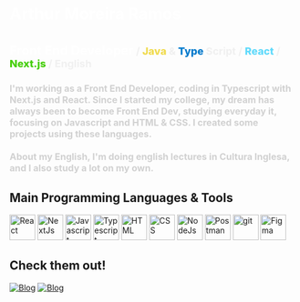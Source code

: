 # <span style="color: white;">Arthur Moreira Ramos</span><br><br><span style="color: #f0f0f0; font-size: 18px;"><span style="color: white; font-size: 22px;">Front End Developer</span> / <span style="color: #f0db4f; font-weight: 800">Java</span> & <span style="color: #007acc; font-weight: 800">Type</span> Script / <span style="color: #61dafb; font-weight: 800">React</span> / <span style="color: #45ce05; font-weight: 800">Next.js</span> / English</span>

### <span style="color: #d1d1d1; font-size: 16px;">I'm working as a Front End Developer, coding in Typescript with Next.js and React. Since I started my college, my dream has always been to become Front End Dev, studying everyday it, focusing on Javascript and HTML & CSS. I created some projects using these languages. <br> <br> About my English, I'm doing english lectures in Cultura Inglesa, and I also study a lot on my own.</span>

## Main Programming Languages & Tools
<img src="https://cdn.jsdelivr.net/gh/devicons/devicon/icons/react/react-original.svg" alt="React" width="45" height="45" />
<img src="https://cdn.jsdelivr.net/gh/devicons/devicon/icons/nextjs/nextjs-original.svg" alt="NextJs" width="45" height="45" />
<img src="https://cdn.jsdelivr.net/gh/devicons/devicon/icons/javascript/javascript-original.svg" alt="Javascript" width="45" height="45" />
<img src="https://cdn.jsdelivr.net/gh/devicons/devicon/icons/typescript/typescript-original.svg" alt="Typescript" width="45" height="45" />
<img src="https://cdn.jsdelivr.net/gh/devicons/devicon/icons/html5/html5-original.svg" alt="HTML" width="45" height="45" />
<img src="https://cdn.jsdelivr.net/gh/devicons/devicon/icons/css3/css3-original.svg" alt="CSS" width="45" height="45" />
<img src="https://cdn.jsdelivr.net/gh/devicons/devicon/icons/nodejs/nodejs-original.svg" alt="NodeJs" width="45" height="45" />
<img src="https://cdn.jsdelivr.net/gh/devicons/devicon/icons/postman/postman-original.svg" alt="Postman" width="45" height="45" />
<img src="https://cdn.jsdelivr.net/gh/devicons/devicon/icons/git/git-original.svg" alt="git" width="45" height="45" />
<img src="https://cdn.jsdelivr.net/gh/devicons/devicon/icons/figma/figma-original.svg" alt="Figma" width="45" height="45" />

## Check them out!
[![Blog](https://img.shields.io/badge/LinkedIn-0077B5?style=for-the-badge&logo=linkedin&logoColor=white)]('https://img.shields.io/badge/LinkedIn-0077B5?style=for-the-badge&logo=linkedin&logoColor=white')
[![Blog](https://img.shields.io/badge/site-100000?style=for-the-badge&logo=github&logoColor=white)]('https://arthurramoz.github.io/Portfolio-1/')
